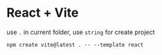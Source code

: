 # React + Vite

use `.` in current folder, use `string` for create project
```shell
npm create vite@latest . -- --template react
```
